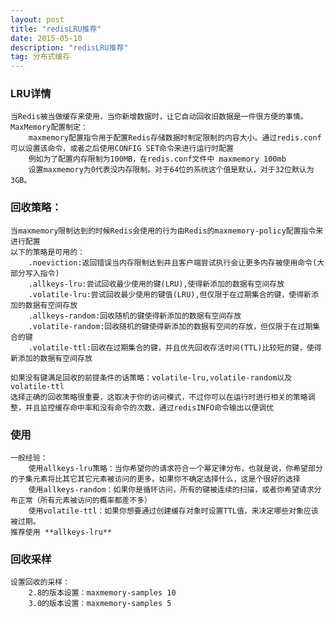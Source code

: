 ```yaml
---
layout: post
title: "redisLRU推荐"
date: 2015-05-10
description: "redisLRU推荐"
tag: 分布式缓存 
---   
```


### LRU详情
    当Redis被当做缓存来使用，当你新增数据时，让它自动回收旧数据是一件很方便的事情。
    MaxMemory配置制定：
        maxmemory配置指令用于配置Redis存储数据时制定限制的内容大小。通过redis.conf可以设置该命令，或者之后使用CONFIG SET命令来进行运行时配置
        例如为了配置内存限制为100MB，在redis.conf文件中 maxmemory 100mb
        设置maxmemory为0代表没内存限制。对于64位的系统这个值是默认，对于32位默认为3GB。

### 回收策略：
    当maxmemory限制达到的时候Redis会使用的行为由Redis的maxmemory-policy配置指令来进行配置
    以下的策略是可用的：
        .noeviction:返回错误当内存限制达到并且客户端尝试执行会让更多内存被使用命令(大部分写入指令)
        .allkeys-lru:尝试回收最少使用的键(LRU),使得新添加的数据有空间存放
        .volatile-lru:尝试回收最少使用的键值(LRU),但仅限于在过期集合的键，使得新添加的数据有空间存放
        .allkeys-random:回收随机的键使得新添加的数据有空间存放
        .volatile-random:回收随机的键使得新添加的数据有空间的存放，但仅限于在过期集合的键
        .volatile-ttl:回收在过期集合的键，并且优先回收存活时间(TTL)比较短的键，使得新添加的数据有空间存放

    如果没有键满足回收的前提条件的话策略：volatile-lru,volatile-random以及volatile-ttl
    选择正确的回收策略很重要，这取决于你的访问模式，不过你可以在运行时进行相关的策略调整，并且监控缓存命中率和没有命令的次数，通过redisINFO命令输出以便调优

### 使用
    一般经验：
        使用allkeys-lru策略：当你希望你的请求符合一个幂定律分布，也就是说，你希望部分的子集元素将比其它其它元素被访问的更多。如果你不确定选择什么，这是个很好的选择
        使用allkeys-random：如果你是循环访问，所有的键被连续的扫描，或者你希望请求分布正常（所有元素被访问的概率都差不多）       
        使用volatile-ttl：如果你想要通过创建缓存对象时设置TTL值，来决定哪些对象应该被过期。
    推荐使用 **allkeys-lru**
    
### 回收采样
    设置回收的采样：
        2.8的版本设置：maxmemory-samples 10
        3.0的版本设置：maxmemory-samples 5